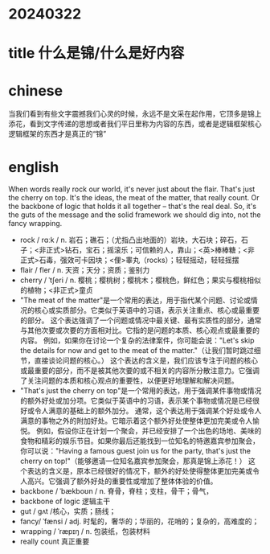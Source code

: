
# 20240322

# title 什么是锦/什么是好内容

# chinese 

当我们看到有些文字震撼我们心灵的时候，永远不是文采在起作用，它顶多是锦上添花，看到文字传递的思想或者我们平日里称为内容的东西，或者是逻辑框架核心逻辑框架的东西才是真正的“锦”

# english
When words really rock our world, it's never just about the flair. That's just the cherry on top. It's the ideas, the meat of the matter, that really count. Or the backbone of logic that holds it all together – that's the real deal. So, it's the guts of the message and the solid framework we should dig into, not the fancy wrapping.

- rock / rɑːk / n.  岩石；礁石；（尤指凸出地面的）岩块，大石块；碎石，石子；<非正式>钻石，宝石；摇滚乐；可信赖的人，靠山；<英>棒棒糖；<非正式>石毒，强效可卡因块；<俚>睾丸（rocks）；轻轻摇动，轻轻摇摆
- flair / fler / n.  天资；天分；资质；鉴别力
- cherry / ˈtʃeri / n.  樱桃；樱桃树；樱桃木；樱桃色，鲜红色；果实与樱桃相似的植物；<非正式>童贞
- "The meat of the matter"是一个常用的表达，用于指代某个问题、讨论或情况的核心或实质部分。它类似于英语中的习语，表示关注重点、核心或最重要的部分。 这个表达强调了一个问题或情况中最关键、最有实质性的部分，通常与其他次要或次要的方面相对比。它指的是问题的本质、核心观点或最重要的内容。 例如，如果你在讨论一个复杂的法律案件，你可能会说："Let's skip the details for now and get to the meat of the matter."（让我们暂时跳过细节，直接谈论问题的核心。） 这个表达的含义是，我们应该专注于问题的核心或最重要的部分，而不是被其他次要的或不相关的内容所分散注意力。它强调了关注问题的本质和核心观点的重要性，以便更好地理解和解决问题。
- "That's just the cherry on top"是一个常用的表达，用于强调某件事物或情况的额外好处或加分项。它类似于英语中的习语，表示某个事物或情况是已经很好或令人满意的基础上的额外加分。 通常，这个表达用于强调某个好处或令人满意的事物之外的附加好处。它暗示着这个额外好处使整体更加完美或令人愉悦。 例如，假设你正在计划一个聚会，并已经安排了一个出色的场地、美味的食物和精彩的娱乐节目。如果你最后还能找到一位知名的特邀嘉宾参加聚会，你可以说："Having a famous guest join us for the party, that's just the cherry on top!"（能够邀请一位知名嘉宾参加聚会，那真是锦上添花！） 这个表达的含义是，原本已经很好的情况下，额外的好处使得整体更加完美或令人高兴。它强调了额外好处的重要性或增加了整体体验的价值。
- backbone / ˈbækboʊn / n.  脊骨，脊柱；支柱，骨干；骨气，
- backbone of logic 逻辑主干
- gut / ɡʌt /核心，实质；肠线；
- fancy/ ˈfænsi / adj.  时髦的，奢华的；华丽的，花哨的；复杂的，高难度的；
- wrapping / ˈræpɪŋ / n.  包装纸，包装材料
- really count 真正重要
